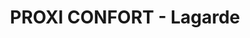 ---
title: "PROXI CONFORT - Lagarde"
url: /mareuil-en-perigord/proxi-confort-lagarde/
shop: Elektronik
---
